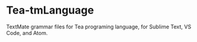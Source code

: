 # Tea-tmLanguage
TextMate grammar files for Tea programing language, for Sublime Text, VS Code, and Atom.
